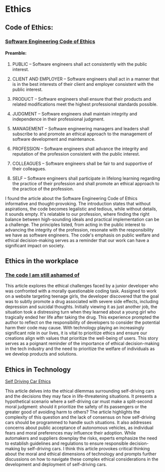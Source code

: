 # Ethics

## Code of Ethics:

### [Software Engineering Code of Ethics](https://ethics.acm.org/code-of-ethics/software-engineering-code/)

#### Preamble:

1. PUBLIC – Software engineers shall act consistently with the public interest.

2. CLIENT AND EMPLOYER – Software engineers shall act in a manner that is in the best interests of their client and employer consistent with the public interest.

3. PRODUCT – Software engineers shall ensure that their products and related modifications meet the highest professional standards possible.

4. JUDGMENT – Software engineers shall maintain integrity and independence in their professional judgment.

5. MANAGEMENT – Software engineering managers and leaders shall subscribe to and promote an ethical approach to the management of software development and maintenance.

6. PROFESSION – Software engineers shall advance the integrity and reputation of the profession consistent with the public interest.

7. COLLEAGUES – Software engineers shall be fair to and supportive of their colleagues.

8. SELF – Software engineers shall participate in lifelong learning regarding the practice of their profession and shall promote an ethical approach to the practice of the profession.

 I found the article about the Software Engineering Code of Ethics informative and thought-provoking. The introduction states that without aspirations, the code becomes legalistic and tedious, while without details, it sounds empty. It's relatable to our profession, where finding the right balance between high-sounding ideals and practical implementation can be a challenge. The principles listed, from acting in the public interest to advancing the integrity of the profession, resonate with the responsibility we have as software engineers. The code's emphasis on public welfare and ethical decision-making serves as a reminder that our work can have a significant impact on society.

 
 ## Ethics in the workplace

 ### [The code I am still ashamed of](https://www.freecodecamp.org/news/the-code-im-still-ashamed-of-e4c021dff55e)

 This article explores the ethical challenges faced by a junior developer who was confronted with a morally questionable coding task. Assigned to work on a website targeting teenage girls, the developer discovered that the goal was to subtly promote a drug associated with severe side effects, including depression and suicidal thoughts. Initially viewing it as just another job, the situation took a distressing turn when they learned about a young girl who tragically ended her life after taking the drug. This experience prompted the author to reflect on the responsibility of developers to consider the potential harm their code may cause. With technology playing an increasingly significant role in our lives, it is vital to prioritize ethics and ensure our creations align with values that prioritize the well-being of users. This story serves as a poignant reminder of the importance of ethical decision-making in the tech industry and the need to prioritize the welfare of individuals as we develop products and solutions.

 ## Ethics in Technology


[Self Driving Car Ethics](https://www.freep.com/story/money/cars/2017/11/21/self-driving-cars-ethics/804805001/)

This article delves into the ethical dilemmas surrounding self-driving cars and the decisions they may face in life-threatening situations. It presents a hypothetical scenario where a self-driving car must make a split-second moral judgment: should it prioritize the safety of its passengers or the greater good of avoiding harm to others? The article highlights the complexity of this question and the lack of consensus on how self-driving cars should be programmed to handle such situations. It also addresses concerns about public acceptance of autonomous vehicles, as individual fears and moral preferences may influence their adoption. While automakers and suppliers downplay the risks, experts emphasize the need to establish guidelines and regulations to ensure responsible decision-making by self-driving cars. I think this article provokes critical thinking about the moral and ethical dimensions of technology and prompts further discussions on how to navigate these complex ethical considerations in the development and deployment of self-driving cars.
